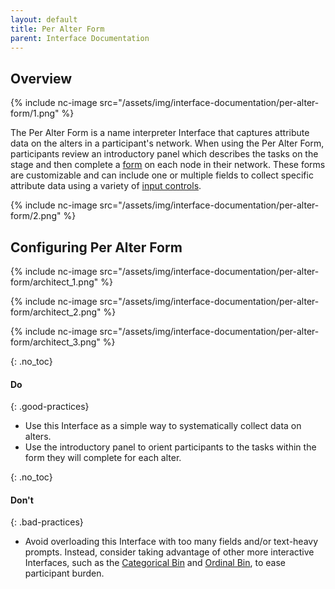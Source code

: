 ```yaml
---
layout: default
title: Per Alter Form
parent: Interface Documentation
---
```

## Overview

{% include nc-image src="/assets/img/interface-documentation/per-alter-form/1.png" %}

The Per Alter Form is a name interpreter Interface that captures attribute data on the alters in a participant's network. When using the Per Alter Form, participants review an introductory panel which describes the tasks on the stage and then complete a [form](../key-concepts/forms.md) on each node in their network. These forms are customizable and can include one or multiple fields to collect specific attribute data using a variety of [input controls](../key-concepts/input-controls.md). 

{% include nc-image src="/assets/img/interface-documentation/per-alter-form/2.png" %}

## Configuring Per Alter Form

{% include nc-image src="/assets/img/interface-documentation/per-alter-form/architect_1.png" %}

{% include nc-image src="/assets/img/interface-documentation/per-alter-form/architect_2.png" %}

{% include nc-image src="/assets/img/interface-documentation/per-alter-form/architect_3.png" %}

{: .no_toc}
#### Do

{: .good-practices}
- Use this Interface as a simple way to systematically collect data on alters. 
- Use the introductory panel to orient participants to the tasks within the form they will complete for each alter.


{: .no_toc}
#### Don't

{: .bad-practices}
- Avoid overloading this Interface with too many fields and/or text-heavy prompts. Instead, consider taking advantage of other more interactive Interfaces, such as the [Categorical Bin](./categorical-bin.md) and [Ordinal Bin](./ordinal-bin.md), to ease participant burden. 

